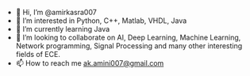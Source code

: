 - 👋 Hi, I’m @amirkasra007
- 👀 I’m interested in Python, C++, Matlab, VHDL, Java
- 🌱 I’m currently learning Java
- 💞️ I’m looking to collaborate on AI, Deep Learning, Machine Learning, Network programming, Signal Processing and many other interesting fields of ECE.
- 📫 How to reach me ak.amini007@gmail.com

<!---
amirkasra007/amirkasra007 is a ✨ special ✨ repository because its `README.md` (this file) appears on your GitHub profile.
You can click the Preview link to take a look at your changes.
--->
